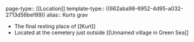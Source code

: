 page-type:: [[Location]]
template-type:: ((662aba98-6952-4d95-a032-2713d56bef89))
alias:: Kurts grav

- The final resting place of [[Kurt]]
- Located at the cemetery just outside  [[Unnamed village in Green Sea]]